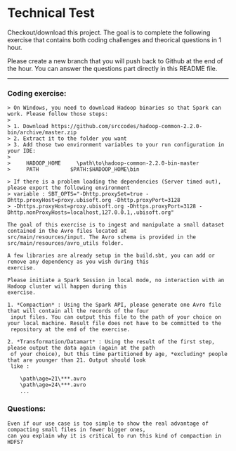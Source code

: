# Technical Test

Checkout/download this project. The goal is to complete the following exercise that contains both coding challenges and
theorical questions in 1 hour.

Please create a new branch that you will push back to Github at the end of the hour. You can answer the questions part
directly in this README file.

--------

### Coding exercise:


    > On Windows, you need to download Hadoop binaries so that Spark can work. Please follow those steps:
    >
    > 1. Download https://github.com/srccodes/hadoop-common-2.2.0-bin/archive/master.zip
    > 2. Extract it to the folder you want
    > 3. Add those two environment variables to your run configuration in your IDE:
    >
    >     HADOOP_HOME	  \path\to\hadoop-common-2.2.0-bin-master
    >     PATH	        $PATH:$HADOOP_HOME\bin

    > If there is a problem loading the dependencies (Server timed out), please export the following environment
    > variable : SBT_OPTS="-Dhttp.proxySet=true -Dhttp.proxyHost=proxy.ubisoft.org -Dhttp.proxyPort=3128
    > -Dhttps.proxyHost=proxy.ubisoft.org -Dhttps.proxyPort=3128 -Dhttp.nonProxyHosts=localhost,127.0.0.1,.ubisoft.org"

    The goal of this exercise is to ingest and manipulate a small dataset contained in the Avro files located at
    src/main/resources/input. The Avro schema is provided in the src/main/resources/avro_utils folder.

    A few libraries are already setup in the build.sbt, you can add or remove any dependency as you wish during this
    exercise.

    Please initiate a Spark Session in local mode, no interaction with an Hadoop cluster will happen during this
    exercise.

    1. *Compaction* : Using the Spark API, please generate one Avro file that will contain all the records of the four
     input files. You can output this file to the path of your choice on your local machine. Result file does not have to be committed to the
     repository at the end of the exercise.

    2. *Transformation/Datamart* : Using the result of the first step, please output the data again (again at the path
     of your choice), but this time partitioned by age, *excluding* people that are younger than 21. Output should look
     like :

        \path\age=21\***.avro
        \path\age=24\***.avro
        ...


### Questions:

    Even if our use case is too simple to show the real advantage of compacting small files in fewer bigger ones,
    can you explain why it is critical to run this kind of compaction in HDFS?


